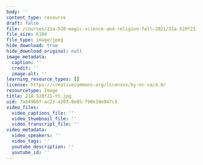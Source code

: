 ```yaml
---
body: ''
content_type: resource
draft: false
file: /courses/21a-520-magic-science-and-religion-fall-2021/21a-520f21-th.jpg
file_size: 6104
file_type: image/jpeg
hide_download: true
hide_download_original: null
image_metadata:
  caption: ''
  credit: ''
  image-alt: ''
learning_resource_types: []
license: https://creativecommons.org/licenses/by-nc-sa/4.0/
resourcetype: Image
title: 21A-520f21-th.jpg
uid: 7ab4966f-ac23-4203-8e05-f90e18e947c3
video_files:
  video_captions_file: ''
  video_thumbnail_file: ''
  video_transcript_file: ''
video_metadata:
  video_speakers: ''
  video_tags: ''
  youtube_description: ''
  youtube_id: ''
---
```

